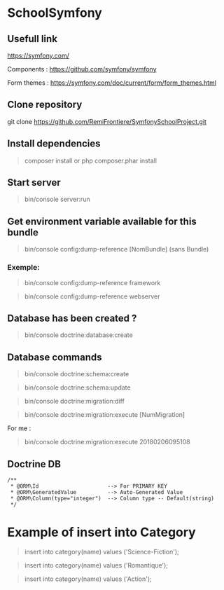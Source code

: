 SchoolSymfony
==============

## Usefull link
https://symfony.com/

Components : https://github.com/symfony/symfony

Form themes :  https://symfony.com/doc/current/form/form_themes.html


## Clone repository
git clone https://github.com/RemiFrontiere/SymfonySchoolProject.git


## Install dependencies
>composer install
or
>php composer.phar install

## Start server
>bin/console server:run

## Get environment variable available for this bundle
>bin/console config:dump-reference [NomBundle] (sans Bundle)

### Exemple:
>bin/console config:dump-reference framework

>bin/console config:dump-reference webserver

## Database has been created ?
>bin/console doctrine:database:create

## Database commands
>bin/console doctrine:schema:create

>bin/console doctrine:schema:update

>bin/console doctrine:migration:diff

>bin/console doctrine:migration:execute [NumMigration]

For me :
>bin/console doctrine:migration:execute 20180206095108





## Doctrine DB
    /**
     * @ORM\Id                      --> For PRIMARY KEY
     * @ORM\GeneratedValue          --> Auto-Generated Value
     * @ORM\Column(type="integer")  --> Column type -- Default(string)
     */
     
     
# Example of insert into Category 
>insert into category(name)  values ('Science-Fiction');

>insert into category(name)  values ('Romantique');

>insert into category(name)  values ('Action');
